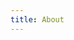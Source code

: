 ```yaml
---
title: About
---
```


<div class="github-card" data-user="panxiuqing"></div>
<script src="https://cdn.jsdelivr.net/gh/lepture/github-cards@latest/jsdelivr/widget.js"></script>
